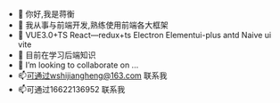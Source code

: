 - 👋 你好,我是蒋衡
- 👀 我从事与前端开发,熟练使用前端各大框架
- 👀 VUE3.0+TS React—redux+ts Electron  Elementui-plus antd  Naive ui vite
- 🌱 目前在学习后端知识
- 💞️ I’m looking to collaborate on ...
- 📫可通过wshijiangheng@163.com 联系我
- 📫可通过16622136952 联系我

<!---
jianghengheng/jianghengheng is a ✨ special ✨ repository because its `README.md` (this file) appears on your GitHub profile.
You can click the Preview link to take a look at your changes.
--->
